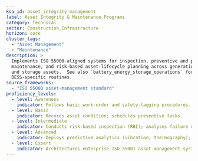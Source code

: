 ```yaml
---
ksa_id: asset_integrity_management
label: Asset Integrity & Maintenance Programs
category: Technical
sector: Construction_Infrastructure
horizon: core
cluster_tags:
  - "Asset Management"
  - "Maintenance"
description: >
  Implements ISO 55000-aligned systems for inspection, preventive and predictive
  maintenance, and risk-based asset-lifecycle planning across generation, grid,
  and storage assets.  See also `battery_energy_storage_operations` for
  BESS-specific routines.
source_frameworks:
  - "ISO 55000 asset-management standard"  
proficiency_levels:
  - level: Awareness
    indicator: Follows basic work-order and safety-tagging procedures.
  - level: Basic
    indicator: Records asset condition; schedules preventive tasks.
  - level: Intermediate
    indicator: Conducts risk-based inspection (RBI); analyses failure data; updates CMMS.
  - level: Advanced
    indicator: Deploys predictive analytics (vibration, thermography); optimises spare-parts strategy.
  - level: Expert
    indicator: Architectures enterprise ISO 55001 asset-management system; mentors engineers; links integrity KPIs to financial plans.
---
```

